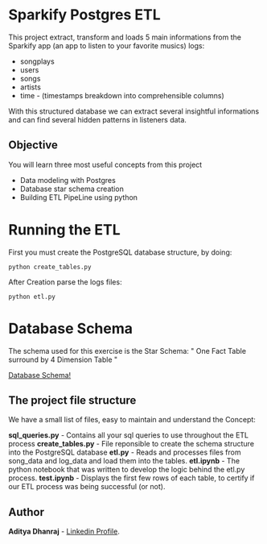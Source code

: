 # Sparkify Postgres ETL

This project extract, transform and loads 5 main informations from the Sparkify app (an app to listen to your favorite musics) logs:

- songplays
- users
- songs
- artists
- time - (timestamps breakdown into comprehensible columns)

With this structured database we can extract several insightful informations and can find several hidden patterns in listeners data.

## Objective 
You will learn three most useful concepts from this project

* Data modeling with Postgres
* Database star schema creation
* Building ETL PipeLine using python

# Running the ETL
First you must create the PostgreSQL database structure, by doing:

    python create_tables.py
    
After Creation parse the logs files:

    python etl.py

# Database Schema

The schema used for this exercise is the Star Schema: " One Fact Table surround by 4 Dimension Table "

[Database Schema!](img/StarSchema.PNG "Star Schema")

## The project file structure

We have a small list of files, easy to maintain and understand the Concept:

**sql_queries.py**   -  Contains all your sql queries to use throughout the ETL process 
**create_tables.py** -  File reponsible to create the schema structure into the PostgreSQL database
**etl.py**           -  Reads and processes files from song_data and log_data and load them into the tables.
**etl.ipynb**        -  The python notebook that was written to develop the logic behind the etl.py process.
**test.ipynb**       -  Displays the first few rows of each table, to certify if our ETL process was being successful (or not).

## Author
**Aditya Dhanraj** - [Linkedin Profile](https://www.linkedin.com/in/aditya-dhanraj).
